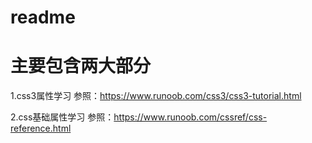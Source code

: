 # readme

# 主要包含两大部分
1.css3属性学习
参照：https://www.runoob.com/css3/css3-tutorial.html

2.css基础属性学习
参照：https://www.runoob.com/cssref/css-reference.html